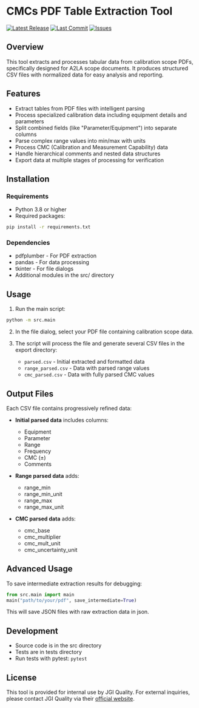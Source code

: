 # CMCs PDF Table Extraction Tool

[![Latest Release](https://img.shields.io/github/v/release/Johnson-Gage-Inspection-Inc/CMCs)](https://github.com/Johnson-Gage-Inspection-Inc/CMCs/releases/latest)
[![Last Commit](https://img.shields.io/github/last-commit/Johnson-Gage-Inspection-Inc/CMCs)](https://github.com/Johnson-Gage-Inspection-Inc/CMCs/commits/main/)
[![Issues](https://img.shields.io/github/issues/Johnson-Gage-Inspection-Inc/CMCs)](https://github.com/Johnson-Gage-Inspection-Inc/CMCs/issues)

## Overview

This tool extracts and processes tabular data from calibration scope PDFs, specifically designed for A2LA scope documents. It produces structured CSV files with normalized data for easy analysis and reporting.

## Features

- Extract tables from PDF files with intelligent parsing
- Process specialized calibration data including equipment details and parameters
- Split combined fields (like "Parameter/Equipment") into separate columns
- Parse complex range values into min/max with units
- Process CMC (Calibration and Measurement Capability) data
- Handle hierarchical comments and nested data structures
- Export data at multiple stages of processing for verification

## Installation

### Requirements

- Python 3.8 or higher
- Required packages:

```sh
pip install -r requirements.txt
```

### Dependencies

- pdfplumber - For PDF extraction
- pandas - For data processing
- tkinter - For file dialogs
- Additional modules in the src/ directory

## Usage

1. Run the main script:

```sh
python -m src.main
```

2. In the file dialog, select your PDF file containing calibration scope data.

3. The script will process the file and generate several CSV files in the export directory:
   - `parsed.csv` - Initial extracted and formatted data
   - `range_parsed.csv` - Data with parsed range values
   - `cmc_parsed.csv` - Data with fully parsed CMC values

## Output Files

Each CSV file contains progressively refined data:

- **Initial parsed data** includes columns:
  - Equipment
  - Parameter
  - Range
  - Frequency
  - CMC (±)
  - Comments

- **Range parsed data** adds:
  - range_min
  - range_min_unit
  - range_max
  - range_max_unit

- **CMC parsed data** adds:
  - cmc_base
  - cmc_multiplier
  - cmc_mult_unit
  - cmc_uncertainty_unit

## Advanced Usage

To save intermediate extraction results for debugging:

```python
from src.main import main
main("path/to/your/pdf", save_intermediate=True)
```

This will save JSON files with raw extraction data in json.

## Development

- Source code is in the src directory
- Tests are in tests directory
- Run tests with pytest: `pytest`

## License

This tool is provided for internal use by JGI Quality. For external inquiries, please contact JGI Quality via their [official website](https://www.jgiquality.com).